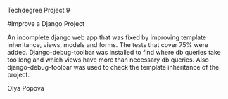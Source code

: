 Techdegree Project 9

#Improve a Django Project

An incomplete django web app that was fixed by improving template inheritance, views, models and forms. The tests that cover 75% were added. 
Django-debug-toolbar was installed to find where db queries take too long and which views have more than necessary db queries. Also django-debug-toolbar was used to check the template inheritance of the project.

Olya Popova